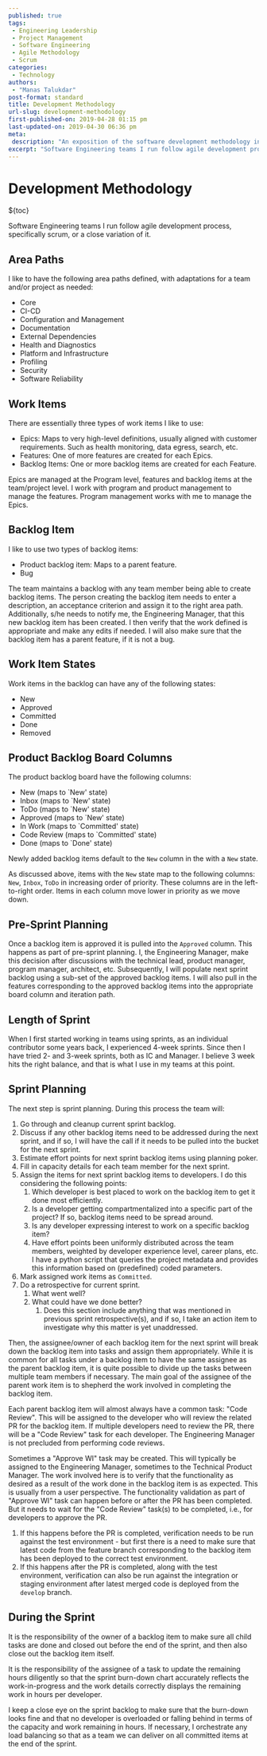 ```yaml
---
published: true
tags:
 - Engineering Leadership
 - Project Management
 - Software Engineering
 - Agile Methodology
 - Scrum
categories:
 - Technology
authors:
 - "Manas Talukdar"
post-format: standard
title: Development Methodology
url-slug: development-methodology
first-published-on: 2019-04-28 01:15 pm
last-updated-on: 2019-04-30 06:36 pm
meta:
 description: "An exposition of the software development methodology in engineering teams I run."
excerpt: "Software Engineering teams I run follow agile development process, specifically scrum, or a close variation of it."
---
```


# Development Methodology

${toc}

Software Engineering teams I run follow agile development process, specifically scrum, or a close variation of it.

## Area Paths

I like to have the following area paths defined, with adaptations for a team and/or project as needed:

- Core
- CI-CD
- Configuration and Management
- Documentation
- External Dependencies
- Health and Diagnostics
- Platform and Infrastructure
- Profiling
- Security
- Software Reliability

## Work Items

There are essentially three types of work items I like to use:

- Epics: Maps to very high-level definitions, usually aligned with customer requirements. Such as health monitoring, data egress, search, etc.
- Features: One of more features are created for each Epics.
- Backlog Items: One or more backlog items are created for each Feature.

Epics are managed at the Program level, features and backlog items at the team/project level. I work with program and product management to manage the features. Program management works with me to manage the Epics.

## Backlog Item

I like to use two types of backlog items:

- Product backlog item: Maps to a parent feature.
- Bug

The team maintains a backlog with any team member being able to create backlog items. The person creating the backlog item needs to enter a description, an acceptance criterion and assign it to the right area path. Additionally, s/he needs to notify me, the Engineering Manager, that this new backlog item has been created. I then verify that the work defined is appropriate and make any edits if needed. I will also make sure that the backlog item has a parent feature, if it is not a bug.

## Work Item States

Work items in the backlog can have any of the following states:

- New
- Approved
- Committed
- Done
- Removed

## Product Backlog Board Columns

The product backlog board have the following columns:

- New (maps to `New' state)
- Inbox (maps to `New' state)
- ToDo (maps to `New' state)
- Approved (maps to `New' state)
- In Work (maps to `Committed' state)
- Code Review (maps to `Committed' state)
- Done (maps to `Done' state)

Newly added backlog items default to the `New` column in the with a `New` state.

As discussed above, items with the `New` state map to the following columns: `New`, `Inbox`, `ToDo` in increasing order of priority. These columns are in the left-to-right order. Items in each column move lower in priority as we move down.

## Pre-Sprint Planning

Once a backlog item is approved it is pulled into the `Approved` column. This happens as part of pre-sprint planning.  I, the Engineering Manager, make this decision after discussions with the technical lead, product manager, program manager, architect, etc. Subsequently, I will populate next sprint backlog using a sub-set of the approved backlog items. I will also pull in the features corresponding to the approved backlog items into the appropriate board column and iteration path.

## Length of Sprint

When I first started working in teams using sprints, as an individual contributor some years back, I experienced 4-week sprints. Since then I have tried 2- and 3-week sprints, both as IC and Manager. I believe 3 week hits the right balance, and that is what I use in my teams at this point.

## Sprint Planning

The next step is sprint planning. During this process the team will:

  1. Go through and cleanup current sprint backlog.
  2. Discuss if any other backlog items need to be addressed during the next sprint, and if so, I will have the call if it needs to be pulled into the bucket for the next sprint.
  3. Estimate effort points for next sprint backlog items using planning poker.
  4. Fill in capacity details for each team member for the next sprint.
  5. Assign the items for next sprint backlog items to developers. I do this considering the following points:
     1. Which developer is best placed to work on the backlog item to get it done most efficiently.
     2. Is a developer getting compartmentalized into a specific part of the project? If so, backlog items need to be spread around.
     3. Is any developer expressing interest to work on a specific backlog item?
     4. Have effort points been uniformly distributed across the team members, weighted by developer experience level, career plans, etc. I have a python script that queries the project metadata and provides this information based on (predefined) coded parameters.
  6. Mark assigned work items as `Committed`.
  7. Do a retrospective for current sprint.
     1. What went well?
     2. What could have we done better?
        1. Does this section include anything that was mentioned in previous sprint retrospective(s), and if so, I take an action item to investigate why this matter is yet unaddressed.

Then, the assignee/owner of each backlog item for the next sprint will break down the backlog item into tasks and assign them appropriately. While it is common for all tasks under a backlog item to have the same assignee as the parent backlog item, it is quite possible to divide up the tasks between multiple team members if necessary. The main goal of the assignee of the parent work item is to shepherd the work involved in completing the backlog item.

Each parent backlog item will almost always have a common task: "Code Review". This will be assigned to the developer who will review the related PR for the backlog item. If multiple developers need to review the PR, there will be a "Code Review" task for each developer. The Engineering Manager is not precluded from performing code reviews.

Sometimes a "Approve WI" task may be created. This will typically be assigned to the Engineering Manager, sometimes to the Technical Product Manager. The work involved here is to verify that the functionality as desired as a result of the work done in the backlog item is as expected. This is usually from a user perspective. The functionality validation as part of "Approve WI" task can happen before or after the PR has been completed. But it needs to wait for the "Code Review" task(s) to be completed, i.e., for developers to approve the PR.

  1. If this happens before the PR is completed, verification needs to be run against the test environment - but first there is a need to make sure that latest code from the feature branch corresponding to the backlog item has been deployed to the correct test environment.
  2. If this happens after the PR is completed, along with the test environment, verification can also be run against the integration or staging environment after latest merged code is deployed from the `develop` branch.

## During the Sprint

It is the responsibility of the owner of a backlog item to make sure all child tasks are done and closed out before the end of the sprint, and then also close out the backlog item itself.

It is the responsibility of the assignee of a task to update the remaining hours diligently so that the sprint burn-down chart accurately reflects the work-in-progress and the work details correctly displays the remaining work in hours per developer.

I keep a close eye on the sprint backlog to make sure that the burn-down looks fine and that no developer is overloaded or falling behind in terms of the capacity and work remaining in hours. If necessary, I orchestrate any load balancing so that as a team we can deliver on all committed items at the end of the sprint.
